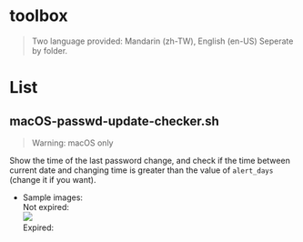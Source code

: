 # toolbox

> Two language provided: Mandarin (zh-TW), English (en-US)
> Seperate by folder.

# List
## macOS-passwd-update-checker.sh
> Warning: macOS only

Show the time of the last password change, and check if the time between current date and changing time is greater than the value of `alert_days` (change it if you want).

* Sample images:  
  Not expired:  
  ![](https://i.imgur.com/2bJrATA.png)  
  Expired:  
  ![]()